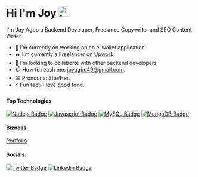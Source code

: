 # Hi I'm Joy <img src="https://user-images.githubusercontent.com/1303154/88677602-1635ba80-d120-11ea-84d8-d263ba5fc3c0.gif" width="28px" height="28px" alt="hi">

I'm Joy Agbo a Backend Developer, Freelance Copywriter and SEO Content Writer.

- 🔭 I’m currently on working on an e-wallet application
- :black_nib: I'm currently a Freelancer on [Upwork](https://www.upwork.com/freelancers/~01ba92184d53dc1c43)
- 🤔 I’m looking to collaborte with other backend developers 
- 📫 How to reach me: joyagbo49@gmail.com.
- 😄 Pronouns: She/Her.
- ⚡ Fun fact: I love good food.

#### Top Technologies
 [![Nodejs Badge](https://img.shields.io/badge/-Nodejs-3C873A?style=for-the-badge&labelColor=black&logo=node.js&logoColor=3C873A)](#) [![Javascript Badge](https://img.shields.io/badge/-Javascript-F0DB4F?style=for-the-badge&labelColor=black&logo=javascript&logoColor=F0DB4F)](#) [![MySQL Badge](https://img.shields.io/badge/-MySQl-e535ab?style=for-the-badge&labelColor=black&logo=mysql&logoColor=e535a)](#) [![MongoDB Badge](https://img.shields.io/badge/-MongoDB-3C873A?style=for-the-badge&labelColor=black&logo=mongodb&logoColor=3C873A)](#)

 #### Bizness
[Portfolio](https://www.gitshowcase.com/joyagbo)


 #### Socials
 [![Twitter Badge](https://img.shields.io/badge/-Twitter-1ca0f1?style=flat&labelColor=1ca0f1&logo=twitter&logoColor=white&link=https://twitter.com/_JoyAgbo)](https://twitter.com/_JoyAgbo) [![Linkedin Badge](https://img.shields.io/badge/-LinkedIn-0e76a8?style=flat&labelColor=0e76a8&logo=linkedin&logoColor=white)](https://www.linkedin.com/in/joy-agbo/)